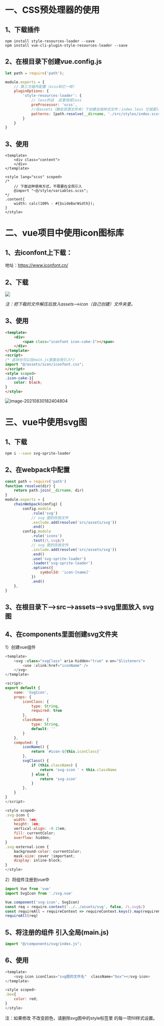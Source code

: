 # 一、CSS预处理器的使用

## 1、下载插件

```text
npm install style-resources-loader --save
npm install vue-cli-plugin-style-resources-loader --save
```

## 2、在根目录下创建vue.config.js

```javascript
let path = require('path');

module.exports = {
    // 第三方插件配置（scss和它一样）
    pluginOptions: {
        'style-resources-loader': {
            // less的话  这里改成less
            preProcessor: 'scss',
            //在assets（静态资源文件夹）下创建全局样式文件；index.less 它就是less全局变量
            patterns: [path.resolve(__dirname, './src/styles/index.scss')]
        }
    }
}
```

## 3、使用

```vue
<template>
    <div class="content">
    </div>
</template>

<style lang="scss" scoped>
/*
    // 下面这种使用方式，不需要在全局引入
    @import "~@/style/variables.scss";
*/
.content{
    width: calc(100% - #{$sideBarWidth});
}
</style>
```

# 二、vue项目中使用icon图标库

## 1、去iconfont上下载：

地址：https://www.iconfont.cn/

## 2、下载

![](https://gitee.com/Green_chicken/picture/raw/master/markdown/image-20210830181934898.png)

*注：把下载的文件解压后放入assets——>icon（自己创建）文件夹里。*

## 3、使用

```html
<template>
    <div>
        <span class="iconfont icon-cake-1"></span>
    </div>
</template>
<script>
/* 这块也可以在main.js里面全局引入*/
import "@/assets/icon/iconfont.css";
</script>
<style scoped>
.icon-cake-1{
    color: black;
}
</style>
```

![image-20210830182404804](https://gitee.com/Green_chicken/picture/raw/master/markdown/image-20210830182404804.png)

# 三、vue中使用svg图

## 1、下载

```bash
npm i --save svg-sprite-loader
```

## 2、在webpack中配置

```javascript
const path = require('path')
function resolve(dir) {
    return path.join(__dirname, dir)
}
module.exports = {
    chainWebpack(config) {
        config.module
            .rule('svg')
            // svg 图的存放文件
            .exclude.add(resolve('src/assets/svg'))
            .end()
        config.module
            .rule('icons')
            .test(/\.svg$/)
            // svg 图的存放文件
            .include.add(resolve('src/assets/svg'))
            .end()
            .use('svg-sprite-loader')
            .loader('svg-sprite-loader')
            .options({
                symbolId: 'icon-[name]'
            })
            .end()
    },
}
```

## 3、在根目录下——>src——>assets——>svg里面放入 svg图

## 4、在components里面创建svg文件夹

1）创建vue组件

```javascript
<template>
    <svg :class="svgClass" aria-hidden="true" v-on="$listeners">
        <use :xlink:href="iconName" />
    </svg>
</template>

<script>
export default {
    name: 'SvgIcon',
    props: {
        iconClass: {
            type: String,
            required: true
        },
        className: {
            type: String,
            default: ''
        }
    },
    computed: {
        iconName() {
            return `#icon-${this.iconClass}`
        },
        svgClass() {
            if (this.className) {
                return 'svg-icon ' + this.className
            } else {
                return 'svg-icon'
            }
        },
    }
}
</script>

<style scoped>
.svg-icon {
    width: 1em;
    height: 1em;
    vertical-align: -0.15em;
    fill: currentColor;
    overflow: hidden;
}
.svg-external-icon {
    background-color: currentColor;
    mask-size: cover !important;
    display: inline-block;
}
</style>
```

2）将组件注册到vue中

```javascript
import Vue from 'vue'
import SvgIcon from './svg.vue'

Vue.component('svg-icon', SvgIcon)
const req = require.context('../../assets/svg', false, /\.svg$/)
const requireAll = requireContext => requireContext.keys().map(requireContext)
requireAll(req)
```

## 5、将注册的组件 引入全局(main.js)

```javascript
import "@/components/svg/index.js";
```

## 6、使用

```javascript
<template>
    <svg-icon iconClass="svg图的文件名"  className="box"></svg-icon>
</template>

<style scoped>
.box{
    color: red;
}
</style>
```

注：如果修改 不改变颜色，请删除svg图中的style标签里 的每一项fill样式设置。

